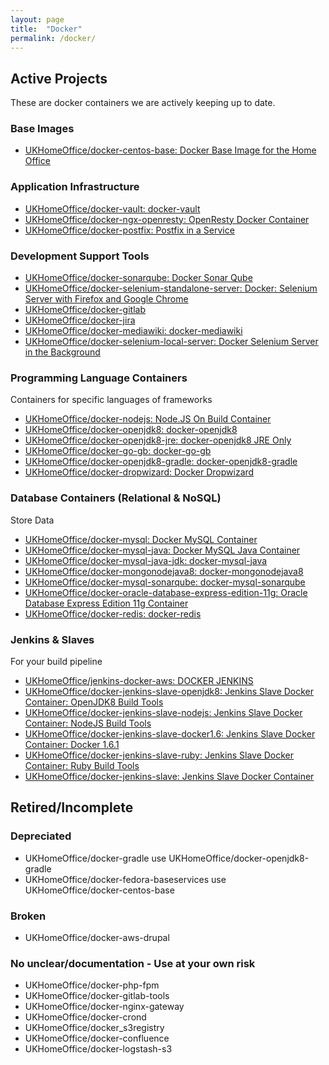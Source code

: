 ```yaml
---
layout: page
title:  "Docker"
permalink: /docker/
---
```


## Active Projects

These are docker containers we are actively keeping up to date.

### Base Images
* [UKHomeOffice/docker-centos-base: Docker Base Image for the Home Office](https://github.com/UKHomeOffice/docker-centos-base)

### Application Infrastructure

* [UKHomeOffice/docker-vault: docker-vault](https://github.com/UKHomeOffice/docker-vault)
* [UKHomeOffice/docker-ngx-openresty: OpenResty Docker Container](https://github.com/UKHomeOffice/docker-ngx-openresty)
* [UKHomeOffice/docker-postfix: Postfix in a Service](https://github.com/UKHomeOffice/docker-postfix)

### Development Support Tools

* [UKHomeOffice/docker-sonarqube: Docker Sonar Qube](https://github.com/UKHomeOffice/docker-sonarqube)
* [UKHomeOffice/docker-selenium-standalone-server: Docker: Selenium Server with Firefox and Google Chrome](https://github.com/UKHomeOffice/docker-selenium-standalone-server)
* [UKHomeOffice/docker-gitlab](https://github.com/UKHomeOffice/docker-gitlab)
* [UKHomeOffice/docker-jira](https://github.com/UKHomeOffice/docker-jira)
* [UKHomeOffice/docker-mediawiki: docker-mediawiki](https://github.com/UKHomeOffice/docker-mediawiki)
* [UKHomeOffice/docker-selenium-local-server: Docker Selenium Server in the Background](https://github.com/UKHomeOffice/docker-selenium-local-server)


### Programming Language Containers

Containers for specific languages of frameworks

* [UKHomeOffice/docker-nodejs: Node.JS On Build Container](https://github.com/UKHomeOffice/docker-nodejs)
* [UKHomeOffice/docker-openjdk8: docker-openjdk8](https://github.com/UKHomeOffice/docker-openjdk8)
* [UKHomeOffice/docker-openjdk8-jre: docker-openjdk8 JRE Only](https://github.com/UKHomeOffice/docker-openjdk8-jre)
* [UKHomeOffice/docker-go-gb: docker-go-gb](https://github.com/UKHomeOffice/docker-go-gb)
* [UKHomeOffice/docker-openjdk8-gradle: docker-openjdk8-gradle](https://github.com/UKHomeOffice/docker-openjdk8-gradle)
* [UKHomeOffice/docker-dropwizard: Docker Dropwizard](https://github.com/UKHomeOffice/docker-dropwizard)

### Database Containers (Relational & NoSQL)

Store Data

* [UKHomeOffice/docker-mysql: Docker MySQL Container](https://github.com/UKHomeOffice/docker-mysql)
* [UKHomeOffice/docker-mysql-java: Docker MySQL Java Container](https://github.com/UKHomeOffice/docker-mysql-java)
* [UKHomeOffice/docker-mysql-java-jdk: docker-mysql-java](https://github.com/UKHomeOffice/docker-mysql-java-jdk)
* [UKHomeOffice/docker-mongonodejava8: docker-mongonodejava8](https://github.com/UKHomeOffice/docker-mongonodejava8)
* [UKHomeOffice/docker-mysql-sonarqube: docker-mysql-sonarqube](https://github.com/UKHomeOffice/docker-mysql-sonarqube)
* [UKHomeOffice/docker-oracle-database-express-edition-11g: Oracle Database Express Edition 11g Container](https://github.com/UKHomeOffice/docker-oracle-database-express-edition-11g)
* [UKHomeOffice/docker-redis: docker-redis](https://github.com/UKHomeOffice/docker-redis)

### Jenkins & Slaves

For your build pipeline

* [UKHomeOffice/jenkins-docker-aws: DOCKER JENKINS](https://github.com/UKHomeOffice/jenkins-docker-aws)
* [UKHomeOffice/docker-jenkins-slave-openjdk8: Jenkins Slave Docker Container: OpenJDK8 Build Tools](https://github.com/UKHomeOffice/docker-jenkins-slave-openjdk8)
* [UKHomeOffice/docker-jenkins-slave-nodejs: Jenkins Slave Docker Container: NodeJS Build Tools](https://github.com/UKHomeOffice/docker-selenium-local-server)
* [UKHomeOffice/docker-jenkins-slave-docker1.6: Jenkins Slave Docker Container: Docker 1.6.1](https://github.com/UKHomeOffice/docker-jenkins-slave-docker1.6)
* [UKHomeOffice/docker-jenkins-slave-ruby: Jenkins Slave Docker Container: Ruby Build Tools](https://github.com/UKHomeOffice/docker-jenkins-slave-ruby)
* [UKHomeOffice/docker-jenkins-slave: Jenkins Slave Docker Container](https://github.com/UKHomeOffice/docker-jenkins-slave)


## Retired/Incomplete

### Depreciated

* UKHomeOffice/docker-gradle use UKHomeOffice/docker-openjdk8-gradle
* UKHomeOffice/docker-fedora-baseservices use UKHomeOffice/docker-centos-base

### Broken

* UKHomeOffice/docker-aws-drupal

### No unclear/documentation - Use at your own risk
* UKHomeOffice/docker-php-fpm
* UKHomeOffice/docker-gitlab-tools
* UKHomeOffice/docker-nginx-gateway
* UKHomeOffice/docker-crond
* UKHomeOffice/docker_s3registry
* UKHomeOffice/docker-confluence
* UKHomeOffice/docker-logstash-s3